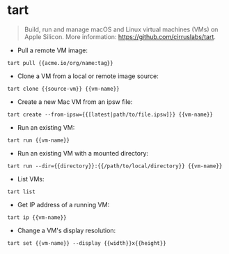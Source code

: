 # tart

> Build, run and manage macOS and Linux virtual machines (VMs) on Apple Silicon.
> More information: <https://github.com/cirruslabs/tart>.

- Pull a remote VM image:

`tart pull {{acme.io/org/name:tag}}`

- Clone a VM from a local or remote image source:

`tart clone {{source-vm}} {{vm-name}}`

- Create a new Mac VM from an ipsw file:

`tart create --from-ipsw={{[latest|path/to/file.ipsw]}} {{vm-name}}`

- Run an existing VM:

`tart run {{vm-name}}`

- Run an existing VM with a mounted directory:

`tart run --dir={{directory}}:{{/path/to/local/directory}} {{vm-name}}`

- List VMs:

`tart list`

- Get IP address of a running VM:

`tart ip {{vm-name}}`

- Change a VM's display resolution:

`tart set {{vm-name}} --display {{width}}x{{height}}`
